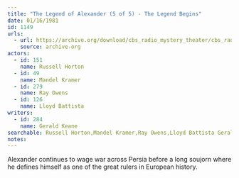 ```yaml
---
title: "The Legend of Alexander (5 of 5) - The Legend Begins"
date: 01/16/1981
id: 1149
urls: 
  - url: https://archive.org/download/cbs_radio_mystery_theater/cbs_radio_mystery_theater-1101-1150.zip/cbs_radio_mystery_theater-1101-1150%2Fcbsrmt_1149_legend_of_alexander_part_5_the_legend_begins.mp3
    source: archive-org
actors:  
  - id: 151
    name: Russell Horton  
  - id: 49
    name: Mandel Kramer  
  - id: 279
    name: Ray Owens  
  - id: 126
    name: Lloyd Battista
writers:  
  - id: 284
    name: Gerald Keane
searchable: Russell Horton,Mandel Kramer,Ray Owens,Lloyd Battista Gerald Keane
notes:  
---
```

Alexander continues to wage war across Persia before a long soujorn where he defines himself as one of the great rulers in European history.